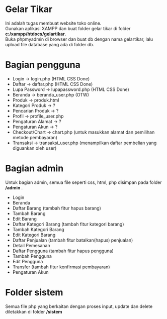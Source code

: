 # Gelar Tikar
Ini adalah tugas membuat website toko online. <br>
Gunakan aplikasi XAMPP dan buat folder gelar tikar di folder <b>c:/xampp/htdocs/gelartikar</b>.<br>
Buka phpmyadmin di browser dan buat db dengan nama gelartikar, lalu upload file database yang ada di folder db.<br>

# Bagian pengguna
+ Login -> login.php (HTML CSS Done)
+ Daftar -> daftar.php (HTML CSS Done)
+ Lupa Password -> lupapassword.php (HTML CSS Done)
+ Beranda -> beranda_user.php (OTW)
+ Produk -> produk.html
+ Kategori Produk -> ?
+ Pencarian Produk -> ?
+ Profil -> profile_user.php
+ Pengaturan Alamat -> ?
+ Pengaturan Akun -> ?
+ Checkout/Chart -> chart.php (untuk masukkan alamat dan pemilihan metode pembayaran)
+ Transaksi -> transaksi_user.php (menampilkan daftar pembelian yang diguankan oleh user)

# Bagian admin
Untuk bagian admin, semua file seperti css, html, php disimpan pada folder <b> /admin </b>.
+ Login
+ Beranda
+ Daftar Barang (tambah fitur hapus barang)
+ Tambah Barang
+ Edit Barang
+ Daftar Kategori Barang (tambah fitur kategori barang)
+ Tambah Kategori Barang
+ Edit Kategori Barang
+ Daftar Penjualan (tambah fitur batalkan(hapus) penjualan)
+ Detail Pemesanan
+ Daftar Pengguna (tambah fitur hapus pengguna)
+ Tambah Pengguna
+ Edit Pengguna
+ Transfer (tambah fitur konfirmasi pembayaran)
+ Pengaturan Akun

# Folder sistem
Semua file php yang berkaitan dengan proses input, update dan delete diletakkan di folder <b>/sistem</b>
